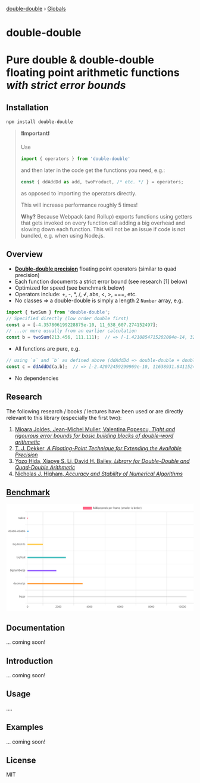 [double-double](README.md) › [Globals](globals.md)

# double-double

# Pure double & double-double floating point arithmetic functions *with strict error bounds*

## Installation

```cli
npm install double-double
```

>**❗Important❗**
>
>Use
>
>```TypeScript
>import { operators } from 'double-double'
>```
>
> and then later in the code get the functions you need, e.g.:
>
>```TypeScript
>const { ddAddDd as add, twoProduct, /* etc. */ } = operators;
>```
>
>as opposed to importing the operators directly.
>
>This will increase performance roughly 5 times!
>
>**Why?** Because Webpack (and Rollup) exports functions using getters that gets 
>invoked on every function call adding a big overhead and slowing down each
>function. This will not be an issue if code is not bundled, e.g. when
>using Node.js.

## Overview
* **[Double-double precision](https://en.wikipedia.org/wiki/Quadruple-precision_floating-point_format#Double-double_arithmetic)** floating point operators (similar to quad precision)
* Each function documents a strict error bound (see research [1] below)
* Optimized for speed (see benchmark below)
* Operators include: +, -, *, /, √, abs, <, >, ===, etc.
* No classes ⇒ a double-double is simply a length 2 `Number` array, e.g.
```typescript
import { twoSum } from 'double-double';
// Specified directly (low order double first)
const a = [-4.357806199228875e-10, 11_638_607.274152497];
// ...or more usually from an earlier calculation
const b = twoSum(213.456, 111.111);  // => [-1.4210854715202004e-14, 324.567] (completely error-free)
```
* All functions are pure, e.g. 
```typescript
// using `a` and `b` as defined above (ddAddDd => double-double + double-double)
const c = ddAddDd(a,b);  // => [-2.42072459299969e-10, 11638931.841152497]
```
* No dependencies

## Research
The following research / books / lectures have been used or are directly relevant to this library (especially the first two):
1. [Mioara Joldes, Jean-Michel Muller, Valentina Popescu, *Tight and rigourous error bounds for basic building
blocks of double-word arithmetic*](https://hal.archives-ouvertes.fr/hal-01351529v3/document)
2. [T. J. Dekker, *A Floating-Point Technique for Extending the Available Precision*](http://csclub.uwaterloo.ca/~pbarfuss/dekker1971.pdf)
3. [Yozo Hida, Xiaoye S. Li, David H. Bailey, *Library for Double-Double and Quad-Double Arithmetic*](https://www.researchgate.net/publication/228570156_Library_for_Double-Double_and_Quad-Double_Arithmetic)
4. [Nicholas J. Higham, *Accuracy and Stability of Numerical Algorithms*](http://ftp.demec.ufpr.br/CFD/bibliografia/Higham_2002_Accuracy%20and%20Stability%20of%20Numerical%20Algorithms.pdf)

## [Benchmark](https://florissteenkamp.github.io/big-float-benchmark/)

![benchmark](assets/benchmark.png)

## Documentation

... coming soon!

## Introduction

... coming soon!

## Usage

....

## Examples

... coming soon!

## License
MIT
